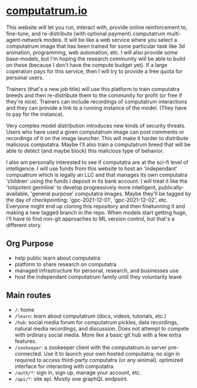 # [computatrum.io](https://computatrum.io)

This website will let you run, interact with, provide online reinforcement to, fine-tune, and re-distribute (with optional payment) computatrum multi-agent-network models. It will be like a web service where you select a computatrum image that has been trained for some particular task like 3d animation, programming, web automation, etc. I will also provide some base-models, but I'm hoping the research community will be able to build on these (because I don't have the compute budget yet). If a large coperation pays for this service, then I will try to provide a free quota for personal users. 

Trainers (that's a new job title) will use this platform to train computatra breeds and then re-distribute them to the community for profit (or free if they're nice). Trainers can include recordings of computatrum interactions and they can provide a link to a running instance of the model. (They have to pay for the instance).

Very complex model distribution introduces new kinds of security threats. Users who have used a given computatrum image can post comments or recordings of it on the image launcher. This will make it harder to distribute malicious computatra. Maybe I'll also train a computatrum breed that will be able to detect (and maybe block) this malicious type of behavior.

I also am personally interested to see if computatra are at the sci-fi level of intelligence. I will use funds from this website to host an 'independant' compuatrum which is legally an LLC and that manages its own computatra 'children' using the funds I deposit in its bank account. I will treat it like the 'totipotent germline' to develop progressively more intelligent, publically-available, 'general purpose' computatra images. Maybe they'll be tagged by the day of checkpointing: 'gpc-2021-12-01', 'gpc-2021-12-02', etc. Everyone might end up cloning this repository and then finetunning it and making a new tagged branch in the repo. When models start getting huge, I'll have to find non-git approaches to ML version control, but that's a different story.

## Org Purpose

- help public learn about computatra
- platform to share research on computatra
- managed infrastructure for personal, research, and businesses use
- host the independant computatrum family until they voluntarily leave

## Main routes
- `/`: home
- `/learn`: learn about computatrum (docs, videos, tutorials, etc.)
- `/hub`: social media forum for computatrum pickles, data recordings, natural media recordings, and discussion. Does not attempt to compete with ordinary social media. More like a basic git hub with a few extra features.
- `/zookeeper`: a zookeeper client with the computatrum.io server pre-connected. Use it to launch your own hosted computatra; no sign in required to access third-party computatra (or any ainimal). optimized interface for interacting with computatra.
- `/auth/*`: sign in, sign up, manage your account, etc.
- `/api/*`: site api. Mostly one graphQL endpoint.
